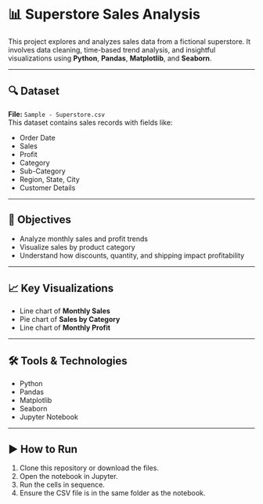 
# 📊 Superstore Sales Analysis

This project explores and analyzes sales data from a fictional superstore. It involves data cleaning, time-based trend analysis, and insightful visualizations using **Python**, **Pandas**, **Matplotlib**, and **Seaborn**.

---

## 🔍 Dataset

**File:** `Sample - Superstore.csv`  
This dataset contains sales records with fields like:
- Order Date
- Sales
- Profit
- Category
- Sub-Category
- Region, State, City
- Customer Details

---

## 📌 Objectives
- Analyze monthly sales and profit trends
- Visualize sales by product category
- Understand how discounts, quantity, and shipping impact profitability

---

## 📈 Key Visualizations
- Line chart of **Monthly Sales**
- Pie chart of **Sales by Category**
- Line chart of **Monthly Profit**

---

## 🛠️ Tools & Technologies
- Python
- Pandas
- Matplotlib
- Seaborn
- Jupyter Notebook

---

## ▶️ How to Run
1. Clone this repository or download the files.
2. Open the notebook in Jupyter.
3. Run the cells in sequence.
4. Ensure the CSV file is in the same folder as the notebook.


